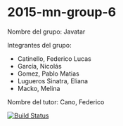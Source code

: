 # 2015-mn-group-6

Nombre del grupo: Javatar

Integrantes del grupo:
- Catinello, Federico Lucas
- García, Nicolás
- Gomez, Pablo Matias
- Lugueros Sinatra, Eliana
- Macko, Melina

Nombre del tutor: Cano, Federico

[![Build Status](https://magnum.travis-ci.com/dds-utn/2015-mn-group-6.svg?token=pLHpFEsKnpotZxuQDUUZ&branch=master)](https://magnum.travis-ci.com/dds-utn/2015-mn-group-6)
